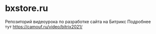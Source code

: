 # bxstore.ru
Репозиторий видеоурока по разработке сайта на Битрикс
Подробнее тут
https://camouf.ru/video/bitrix2021/
